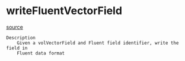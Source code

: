 # writeFluentVectorField

[source](github.com/OpenFOAM-jp/OpenFOAM-utilities-tutorials-jp/blob/master/v1906/postProcessing/dataConversion/foamDataToFluent/writeFluentVectorField.C/writeFluentVectorField.C)

```
Description
    Given a volVectorField and Fluent field identifier, write the field in
    Fluent data format



```

